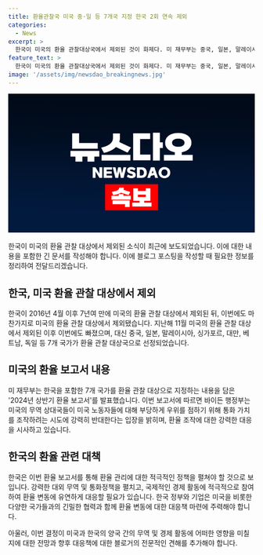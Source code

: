 ```yaml
---
title: 환율관찰국 미국 중·일 등 7개국 지정 한국 2회 연속 제외
categories:
  - News
excerpt: >
  한국이 미국의 환율 관찰대상국에서 제외된 것이 화제다. 미 재무부는 중국, 일본, 말레이시아, 싱가포르, 대만, 베트남, 독일 등 7개국을 관찰대상으로 선정하는 2024년 상반기 환율 보고서를 발표했다. 한국은 2016년 이후 처음으로 미국의 관찰대상에서 제외된 것인데, 미 재무부는 이를 바이든 행정부의 노동자 보호를 위한 반대로 밝혔다. (출처: 캡처된 보고서 사진)
feature_text: >
  한국이 미국의 환율 관찰대상국에서 제외된 것이 화제다. 미 재무부는 중국, 일본, 말레이시아, 싱가포르, 대만, 베트남, 독일 등 7개국을 관찰대상으로 선정하는 2024년 상반기 환율 보고서를 발표했다. 한국은 2016년 이후 처음으로 미국의 관찰대상에서 제외된 것인데, 미 재무부는 이를 바이든 행정부의 노동자 보호를 위한 반대로 밝혔다. (출처: 캡처된 보고서 사진)
image: '/assets/img/newsdao_breakingnews.jpg'
---
```


<p><img src="/assets/img/newsdao_breakingnews.jpg" alt="koreaapp 속보" /></p>

<p>한국이 미국의 환율 관찰 대상에서 제외된 소식이 최근에 보도되었습니다. 이에 대한 내용을 포함한 긴 문서를 작성해야 합니다. 이에 블로그 포스팅을 작성할 때 필요한 정보를 정리하여 전달드리겠습니다.</p>

<h2 data-ke-size="size26">한국, 미국 환율 관찰 대상에서 제외</h2>

<p>한국이 2016년 4월 이후 7년여 만에 미국의 환율 관찰 대상에서 제외된 뒤, 이번에도 마찬가지로 미국의 환율 관찰 대상에서 제외됐습니다. 지난해 11월 미국의 환율 관찰 대상에서 제외된 이후 이번에도 빠졌으며, 대신 중국, 일본, 말레이시아, 싱가포르, 대만, 베트남, 독일 등 7개 국가가 환율 관찰 대상국으로 선정되었습니다.</p>

<p data-ke-size="size16"></p>

<h2 data-ke-size="size26">미국의 환율 보고서 내용</h2>

<p>미 재무부는 한국을 포함한 7개 국가를 환율 관찰 대상으로 지정하는 내용을 담은 '2024년 상반기 환율 보고서'를 발표했습니다. 이번 보고서에 따르면 바이든 행정부는 미국의 무역 상대국들이 미국 노동자들에 대해 부당하게 우위를 점하기 위해 통화 가치를 조작하려는 시도에 강력히 반대한다는 입장을 밝히며, 환율 조작에 대한 강력한 대응을 시사하고 있습니다.</p>

<p data-ke-size="size16"></p>

<h2 data-ke-size="size26">한국의 환율 관련 대책</h2>

<p>한국은 이번 환율 보고서를 통해 환율 관리에 대한 적극적인 정책을 펼쳐야 할 것으로 보입니다. 강력한 대외 무역 및 통화정책을 펼치고, 국제적인 경제 활동에 적극적으로 참여하여 환율 변동에 유연하게 대응할 필요가 있습니다. 한국 정부와 기업은 미국을 비롯한 다양한 국가들과의 긴밀한 협력과 함께 환율 변동에 대한 대응책 마련에 주력해야 합니다.</p>

<p data-ke-size="size16"></p>

<p>아울러, 이번 결정이 미국과 한국의 양국 간의 무역 및 경제 활동에 어떠한 영향을 미칠지에 대한 전망과 향후 대응책에 대한 블로거의 전문적인 견해를 추가해야 합니다.</p>

